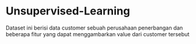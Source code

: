 # Unsupervised-Learning
Dataset ini berisi data customer sebuah perusahaan penerbangan dan  beberapa fitur yang dapat menggambarkan value dari customer  tersebut
